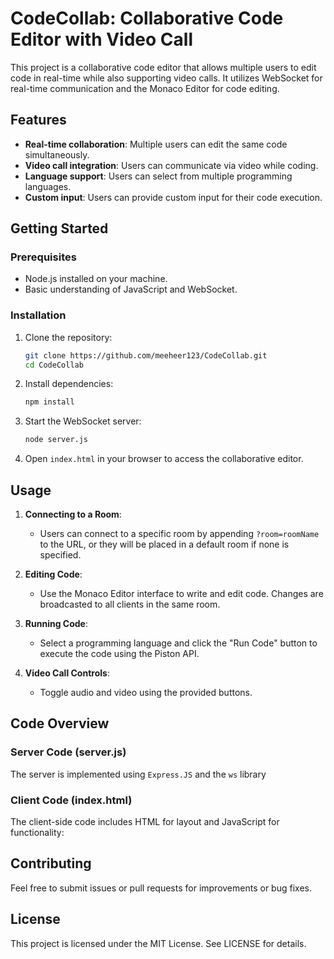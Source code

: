 # CodeCollab: Collaborative Code Editor with Video Call

This project is a collaborative code editor that allows multiple users to edit code in real-time while also supporting video calls. It utilizes WebSocket for real-time communication and the Monaco Editor for code editing.

## Features

- **Real-time collaboration**: Multiple users can edit the same code simultaneously.
- **Video call integration**: Users can communicate via video while coding.
- **Language support**: Users can select from multiple programming languages.
- **Custom input**: Users can provide custom input for their code execution.

## Getting Started

### Prerequisites

- Node.js installed on your machine.
- Basic understanding of JavaScript and WebSocket.

### Installation

1. Clone the repository:
   ```bash
   git clone https://github.com/meeheer123/CodeCollab.git
   cd CodeCollab
   ```

2. Install dependencies:
   ```bash
   npm install
   ```

3. Start the WebSocket server:
   ```bash
   node server.js
   ```

4. Open `index.html` in your browser to access the collaborative editor.

## Usage

1. **Connecting to a Room**: 
   - Users can connect to a specific room by appending `?room=roomName` to the URL, or they will be placed in a default room if none is specified.
  
2. **Editing Code**: 
   - Use the Monaco Editor interface to write and edit code. Changes are broadcasted to all clients in the same room.

3. **Running Code**: 
   - Select a programming language and click the "Run Code" button to execute the code using the Piston API.

4. **Video Call Controls**:
   - Toggle audio and video using the provided buttons.

## Code Overview

### Server Code (server.js)

The server is implemented using `Express.JS` and the `ws` library



### Client Code (index.html)

The client-side code includes HTML for layout and JavaScript for functionality:


## Contributing

Feel free to submit issues or pull requests for improvements or bug fixes.

## License

This project is licensed under the MIT License. See LICENSE for details.